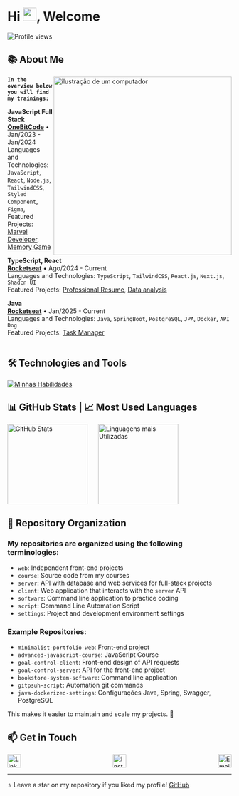 <!--
<img align="right" height="460em" src="https://raw.githubusercontent.com/gist/Cardosofiles/28069204261546871709030521f32c1c/raw/4d285bd847ba2a4c35443b927987ee9ad54f070d/svg-profile.svg" />
-->

<h1 align="left" margin-top="2em">Hi <img src="https://raw.githubusercontent.com/kaueMarques/kaueMarques/master/hi.gif" height="30px">, Welcome</h1>
<p align="left"> <img src="https://komarev.com/ghpvc/?username=Cardosofiles&color=yellow" alt="Profile views" /> </p>

## 📚 About Me

<!--
- <img src="https://cdn.jsdelivr.net/gh/devicons/devicon/icons/javascript/javascript-original.svg" alt="JavaScript" width="20" height="20" align="center" /> Studying Full Stack JavaScript at OneBitCode
- <img src="https://cdn.jsdelivr.net/gh/devicons/devicon/icons/postgresql/postgresql-original.svg" alt="SQL" width="20" height="20" align="center" /> Studying SQL and databases at OneBitCode
- <img src="https://cdn.jsdelivr.net/gh/devicons/devicon/icons/react/react-original.svg" alt="ReactJS" width="24" height="24" align="center"/> Studying ReactJS at Rocketseat
- <img src="https://cdn.jsdelivr.net/gh/devicons/devicon/icons/nodejs/nodejs-original.svg" alt="Node.js" width="24" height="24" align="center"/> Studying Node.js at Rocketseat
- <img src="https://cdn.jsdelivr.net/gh/devicons/devicon/icons/java/java-original.svg" alt="Java" width="24" height="24" align="center"/> Studying Java at Rocketseat
- UI/UX Modern
-->

<!-- <img align="center" src="https://raw.githubusercontent.com/gist/Cardosofiles/26d425ca45d7ab1408e0add182146bdc/raw/af2b8a499a8b9923152a857b2ddb6e6b4133aafb/githubcard.svg" /> -->

<img src="https://raw.githubusercontent.com/MicaelliMedeiros/micaellimedeiros/master/image/computer-illustration.png" alt="ilustração de um computador" min-width="400px" max-width="400px" width="400px" align="right">

<!-- [<img align="left" height="94px" width="94px" alt="OneBitCode" src="https://comunidade.onebitcode.com/assets/logo-dark-lg-07e31f7f.png"/>](https://comunidade.onebitcode.com/feed) -->

**`In the overview below you will find my trainings:`**

**JavaScript Full Stack** \
[**OneBitCode**](https://onebitcode.com/javascript) • Jan/2023 - Jan/2024 \
Languages ​​and Technologies: `JavaScript`, `React`, `Node.js`, `TailwindCSS`, `Styled Component`, `Figma`,\
Featured Projects: [Marvel Developer](https://marvel-community-client.vercel.app/), [Memory Game](<https://memorygamecardosofiles.netlify.app/)>)
<br/>

<!-- [<img align="left" height="94px" width="94px" alt="Rocketseat" src="https://yt3.ggpht.com/ytc/AKedOLQkXnYChXAHOeBQLzwhk1_BHYgUXs6ITQOakoeNoQ=s900-c-k-c0x00ffffff-no-rj"/>](https://rocketseat.com.br/) -->

**TypeScript, React** \
[**Rocketseat**](https://rocketseat.com.br/) • Ago/2024 - Current \
Languages ​​and Technologies: `TypeScript`, `TailwindCSS`, `React.js`, `Next.js`, `Shadcn UI`\
Featured Projects: [Professional Resume](https://cardosofiles.dev/), [Data analysis](https://finance-analysis-client.vercel.app/)
<br/>

<!-- [<img align="left" height="94px" width="94px" alt="Nubank" src="https://nubank.com.br/images/nu-icon.png?v=2"/>](https://nubank.com.br/) -->

**Java** \
[**Rocketseat**](https://rocketseat.com.br/) • Jan/2025 - Current \
Languages ​​and Technologies: `Java`, `SpringBoot`, `PostgreSQL`, `JPA`, `Docker`, `API Dog` \
Featured Projects: [Task Manager](https://github.com/Cardosofiles/task-manager-server)
<br/>
<br/>

<!-- <p align="left">
  I'm a Systems Analysis and Development student with a passion for technology and software development. I'm working on my path to becoming a Senior Full Stack Developer, focused on modern, scalable, and secure applications. I'm currently studying hard to master the Java ecosystem with Spring Boot on the backend and React + Next.js with TypeScript on the frontend. I'm also very interested in cybersecurity.
</p> -->

<!-- <p align="left">
  🦄 Linguagens: **Coloque as linguagens que você desenvolve.**
</p>

<p align="left">
  💼 Ferramentas: **Coloque as suas ferramentas de trabalho.**
</p>

<p align="left">
  💌 Aqui vai uma mensagem para entrar em contato com você: ⤵️
</p> -->

## 🛠 Technologies and Tools

<!--
![HTML](https://img.shields.io/badge/-HTML-05122A?style=flat&logo=html5)&nbsp;
![CSS](https://img.shields.io/badge/-CSS-05122A?style=flat&logo=css3&logoColor=1572B6)&nbsp;
![JavaScript](https://img.shields.io/badge/-JavaScript-05122A?style=flat&logo=javascript)&nbsp;
![TypeScript](https://img.shields.io/badge/-TypeScript-05122A?style=flat&logo=typescript)&nbsp;
![React](https://img.shields.io/badge/-React-05122A?style=flat&logo=react)&nbsp;
![Zustand](https://img.shields.io/badge/-Zustand-05122A?style=flat&logo=zustand&logoColor=FFFFFF)&nbsp;
![Next.js](https://img.shields.io/badge/-Next.js-05122A?style=flat&logo=next.js)&nbsp;
![Tailwind CSS](https://img.shields.io/badge/-Tailwind%20CSS-05122A?style=flat&logo=tailwind-css)&nbsp;
![Styled Components](https://img.shields.io/badge/-Styled%20Components-05122A?style=flat&logo=styled-components)&nbsp;
![Node.js](https://img.shields.io/badge/-Node.js-05122A?style=flat&logo=node.js)&nbsp;
![MongoDB](https://img.shields.io/badge/-MongoDB-05122A?style=flat&logo=mongodb)&nbsp;
![SQLite](https://img.shields.io/badge/-SQLite-05122A?style=flat&logo=sqlite)&nbsp;
![PostgreSQL](https://img.shields.io/badge/-PostgreSQL-05122A?style=flat&logo=postgresql)&nbsp;
![Prisma](https://img.shields.io/badge/-Prisma-05122A?style=flat&logo=prisma)&nbsp;
![Drizzle](https://img.shields.io/badge/-Drizzle-05122A?style=flat&logo=drizzle-orm)&nbsp;
![Git](https://img.shields.io/badge/-Git-05122A?style=flat&logo=git)&nbsp;
![GitHub](https://img.shields.io/badge/-GitHub-05122A?style=flat&logo=github)&nbsp;
![Figma](https://img.shields.io/badge/-Figma-05122A?style=flat&logo=figma)&nbsp;
![Docker](https://img.shields.io/badge/-Docker-05122A?style=flat&logo=docker)&nbsp;
![Vitest](https://img.shields.io/badge/-Vitest-05122A?style=flat&logo=vitest)&nbsp;
![Cypress](https://img.shields.io/badge/-Cypress-05122A?style=flat&logo=cypress)&nbsp;
![Java](https://img.shields.io/badge/-Java-05122A?style=flat&logo=openjdk)&nbsp;
![Spring Boot](https://img.shields.io/badge/-Spring_Boot-05122A?style=flat&logo=springboot)&nbsp;
-->

[![Minhas Habilidades](https://skillicons.dev/icons?i=tailwind,materialui,js,ts,java,spring,maven,nextjs,react,redux,nodejs,bun,prisma,express,mongodb,mysql,postgres,cypress,vitest,git,github,gitlab,postman,docker,idea,vscode,figma,linux,windows&theme=light)](https://skillicons.dev#gh-dark-mode-only)

<!--
![Shadcn UI](https://img.shields.io/badge/-Shadcn%20UI-05122A?style=flat&logo=shadcn-ui)&nbsp;
![Radix UI](https://img.shields.io/badge/-Radix%20UI-05122A?style=flat&logo=radix-ui)&nbsp;
![Visual Studio Code](https://img.shields.io/badge/-Visual%20Studio%20Code-05122A?style=flat&logo=visual-studio-code&logoColor=007ACC)&nbsp;
![ChatGPT](https://img.shields.io/badge/-ChatGPT-05122A?style=flat&logo=openai)&nbsp;
![Acenternity UI](https://img.shields.io/badge/-Acenternity%20UI-05122A?style=flat&logo=ui-design)&nbsp;
![IntelliJ IDEA](https://img.shields.io/badge/-IntelliJ%20IDEA-05122A?style=flat&logo=intellij-idea&logoColor=FF6C37)&nbsp;
-->

<!--

## 🧰 Pacote Office
![Word](https://img.shields.io/badge/-Microsoft%20Word-05122A?style=flat&logo=microsoft-word)&nbsp;
![Excel](https://img.shields.io/badge/-Microsoft%20Excel-05122A?style=flat&logo=microsoft-excel)&nbsp;
![PowerPoint](https://img.shields.io/badge/-Microsoft%20PowerPoint-05122A?style=flat&logo=microsoft-powerpoint)&nbsp;


## 🌟 Soft Skills

- Adaptabilidade                - Flexibilidade
- Cascata (método ágil)          - Gestão de Tempo
- Comunicação Eficaz             - Paciência
- Eficiência                    - Persuasão
- Empatia                       - Raciocínio Lógico
- Rapidez                       - Resiliência
- Scrum (método ágil)            - Trabalho em equipe

-->

## 📊 GitHub Stats | 📈 Most Used Languages

<div style="display: flex; flex-direction: row; align-items: center; gap: 1.5rem">
  <img height="180em" src="https://github-readme-stats.vercel.app/api?username=cardosofiles&show_icons=true&theme=radical&card_width=370&hide_title=true" alt="GitHub Stats">
  <img height="180em" src="https://github-readme-stats.vercel.app/api/top-langs/?username=cardosofiles&layout=compact&theme=radical&card_width=380" alt="Linguagens mais Utilizadas">
</div>

## 📁 Repository Organization

### My repositories are organized using the following terminologies:

- `web`: Independent front-end projects
- `course`: Source code from my courses
- `server`: API with database and web services for full-stack projects
- `client`: Web application that interacts with the `server` API
- `software`: Command line application to practice coding
- `script`: Command Line Automation Script
- `settings`: Project and development environment settings

### Example Repositories:

- `minimalist-portfolio-web`: Front-end project
- `advanced-javascript-course`: JavaScript Course
- `goal-control-client`: Front-end design of API requests
- `goal-control-server`: API for the front-end project
- `bookstore-system-software`: Command line application
- `gitpsuh-script`: Automation git commands
- `java-dockerized-settings`: Configurações Java, Spring, Swagger, PostgreSQL

This makes it easier to maintain and scale my projects. 🚀

## 📫 Get in Touch

<div style="display: flex; flex-direction: row; align-items: center; gap: 20px; justify-content: space-between;">

  <a href="https://www.linkedin.com/in/joão-batista-2b0442268" target="_blank">
      <img src="https://cdn.jsdelivr.net/gh/devicons/devicon/icons/linkedin/linkedin-original.svg" alt="LinkedIn" width="30" height="30"/>
  </a>
  
  <a href="https://www.instagram.com/joaobaatissta/" target="_blank">
      <img src="https://upload.wikimedia.org/wikipedia/commons/thumb/e/e7/Instagram_logo_2016.svg/2048px-Instagram_logo_2016.svg.png" alt="Instagram" width="30" height="30"/>
  </a>
  
  <a href="mailto:cardosofiles@outlook.com" target="_blank">
      <img src="https://cdn.worldvectorlogo.com/logos/outlook-icon.svg" alt="Email" width="30" height="30"/>
  </a>

</div>

---

⭐️ Leave a star on my repository if you liked my profile! [GitHub](https://github.com/Cardosofiles?tab=repositories)
